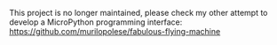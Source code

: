 This project is no longer maintained, please check my other attempt to develop a MicroPython programming interface: https://github.com/murilopolese/fabulous-flying-machine

